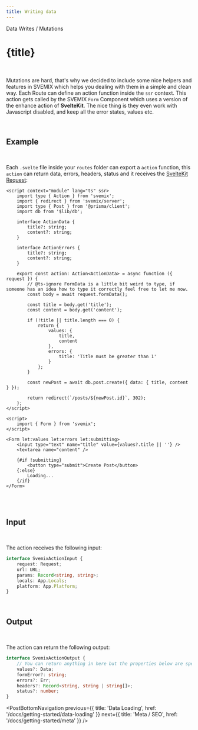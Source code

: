 ```yaml
---
title: Writing data
---
```


<script context="module">
	export const prerender = true;
</script>
<script>
	import PostBottomNavigation from "../../../components/PostBottomNavigation.svelte";
</script>

<p class="mb-4 leading-6 font-semibold text-sky-300">Data Writes / Mutations</p>

# {title}

<br>

Mutations are hard, that's why we decided to include some nice helpers and features in SVEMIX which helps you dealing with them in a simple and clean way.
Each Route can define an action function inside the `ssr` context. This action gets called by the SVEMIX `Form` Component which uses a version of the enhance action of **SvelteKit**. The nice thing is they even work with Javascript disabled, and keep all the error states, values etc.

<br>

<h2 id="example">Example</h2>

<br>

Each `.svelte` file inside your `routes` folder can export a `action` function, this `action` can return data, errors, headers, status and it receives the [SvelteKit Request](https://kit.svelte.dev/docs#routing-endpoints):

```svelte
<script context="module" lang="ts" ssr>
	import type { Action } from 'svemix';
	import { redirect } from 'svemix/server';
	import type { Post } from '@prisma/client';
	import db from '$lib/db';

	interface ActionData {
		title?: string;
		content?: string;
	}

	interface ActionErrors {
		title?: string;
		content?: string;
	}

	export const action: Action<ActionData> = async function ({ request }) {
		// @ts-ignore FormData is a little bit weird to type, if someone has an idea how to type it correctly feel free to let me now.
		const body = await request.formData();

		const title = body.get('title');
		const content = body.get('content');

		if (!title || title.length === 0) {
			return {
				values: {
					title,
					content
				},
				errors: {
					title: 'Title must be greater than 1'
				}
			};
		}

		const newPost = await db.post.create({ data: { title, content } });

		return redirect(`/posts/${newPost.id}`, 302);
	};
</script>

<script>
	import { Form } from 'svemix';
</script>

<Form let:values let:errors let:submitting>
	<input type="text" name="title" value={values?.title || ''} />
	<textarea name="content" />

	{#if !submitting}
		<button type="submit">Create Post</button>
	{:else}
		Loading...
	{/if}
</Form>
```

<br>

<br>

<h2 id="input">Input</h2>

<br>

The action receives the following input:

```ts
interface SvemixActionInput {
	request: Request;
	url: URL;
	params: Record<string, string>;
	locals: App.Locals;
	platform: App.Platform;
}
```

<br>

<h2 id="output">Output</h2>

<br>

The action can return the following output:

```ts
interface SvemixActionOutput {
	// You can return anything in here but the properties below are special handled.
	values?: Data;
	formError?: string;
	errors?: Err;
	headers?: Record<string, string | string[]>;
	status?: number;
}
```

<PostBottomNavigation
previous={{ title: 'Data Loading', href: '/docs/getting-started/data-loading' }}
next={{ title: 'Meta / SEO', href: '/docs/getting-started/meta'  }}
/>
